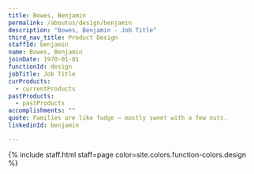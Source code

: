 ```yaml
---
title: Bowes, Benjamin
permalink: /aboutus/design/benjamin
description: "Bowes, Benjamin - Job Title"
third_nav_title: Product Design
staffId: benjamin
name: Bowes, Benjamin
joinDate: 1970-01-01
functionId: design
jobTitle: Job Title
curProducts:
  - currentProducts
pastProducts:
  - pastProducts
accomplishments: ""
quote: Families are like fudge – mostly sweet with a few nuts.
linkedinId: benjamin

---
```


{% include staff.html staff=page color=site.colors.function-colors.design %}
